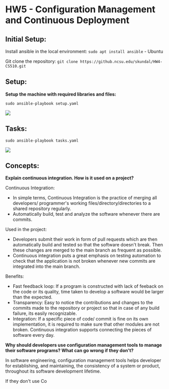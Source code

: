 # HW5 - Configuration Management and Continuous Deployment

## Initial Setup:

Install ansible in the local environment:
`sudo apt install ansible` - Ubuntu

Git clone the repository:
`git clone https://github.ncsu.edu/skundal/HW4-CS510.git`

## Setup:

**Setup the machine with required libraries and files:**

`sudo ansible-playbook setup.yaml`

![](https://github.ncsu.edu/skundal/HW4-CS510/blob/master/CS510_HW4_1.png)

## Tasks:

`sudo ansible-playbook tasks.yaml`

![](https://github.ncsu.edu/skundal/HW4-CS510/blob/master/CS510_HW4_2.png)

## Concepts:

**Explain continuous integration. How is it used on a project?**

Continuous Integration:
- In simple terms, Continuous Integration is the practice of merging all developers/ programmer's working files/directory/directories to a shared repository regularly. 
- Automatically build, test and analyze the software whenever there are commits.

Used in the project:
- Developers submit their work in form of pull requests which are then automatically build and tested so that the software doesn't break. Then these changes are merged to the main branch as frequent as possible. 
- Continuous integration puts a great emphasis on testing automation to check that the application is not broken whenever new commits are integrated into the main branch.

Benefits:
- Fast feedback loop: If a program is constructed with lack of feeback on the code or its quality, time taken to develop a software would be larger than the expected.
- Transparency: Easy to notice the contributions and changes to the commits made to the repository or project so that in case of any build failure, its easily recognizable.
- Integration: If a specific piece of code/ commit is fine on its own implementation, it is required to make sure that other modules are not broken. Continuous integration supports connecting the pieces of software every day.

**Why should developers use configuration management tools to manage their software programs? What can go wrong if they don't?**

In software engineering, configuration management tools helps developer for establishing, and maintaining, the consistency of a system or product, throughout its software development lifetime.


If they don't use Co
